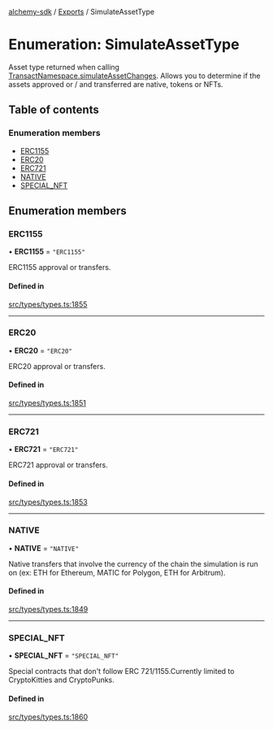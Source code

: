 [alchemy-sdk](../README.md) / [Exports](../modules.md) / SimulateAssetType

# Enumeration: SimulateAssetType

Asset type returned when calling [TransactNamespace.simulateAssetChanges](../classes/TransactNamespace.md#simulateassetchanges).
Allows you to determine if the assets approved or / and transferred are
native, tokens or NFTs.

## Table of contents

### Enumeration members

- [ERC1155](SimulateAssetType.md#erc1155)
- [ERC20](SimulateAssetType.md#erc20)
- [ERC721](SimulateAssetType.md#erc721)
- [NATIVE](SimulateAssetType.md#native)
- [SPECIAL\_NFT](SimulateAssetType.md#special_nft)

## Enumeration members

### ERC1155

• **ERC1155** = `"ERC1155"`

ERC1155 approval or transfers.

#### Defined in

[src/types/types.ts:1855](https://github.com/alchemyplatform/alchemy-sdk-js/blob/905f87c/src/types/types.ts#L1855)

___

### ERC20

• **ERC20** = `"ERC20"`

ERC20 approval or transfers.

#### Defined in

[src/types/types.ts:1851](https://github.com/alchemyplatform/alchemy-sdk-js/blob/905f87c/src/types/types.ts#L1851)

___

### ERC721

• **ERC721** = `"ERC721"`

ERC721 approval or transfers.

#### Defined in

[src/types/types.ts:1853](https://github.com/alchemyplatform/alchemy-sdk-js/blob/905f87c/src/types/types.ts#L1853)

___

### NATIVE

• **NATIVE** = `"NATIVE"`

Native transfers that involve the currency of the chain the simulation is
run on (ex: ETH for Ethereum, MATIC for Polygon, ETH for Arbitrum).

#### Defined in

[src/types/types.ts:1849](https://github.com/alchemyplatform/alchemy-sdk-js/blob/905f87c/src/types/types.ts#L1849)

___

### SPECIAL\_NFT

• **SPECIAL\_NFT** = `"SPECIAL_NFT"`

Special contracts that don't follow ERC 721/1155.Currently limited to
CryptoKitties and CryptoPunks.

#### Defined in

[src/types/types.ts:1860](https://github.com/alchemyplatform/alchemy-sdk-js/blob/905f87c/src/types/types.ts#L1860)
